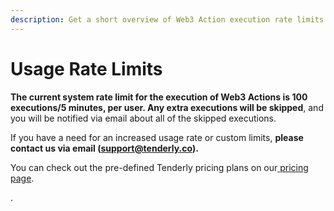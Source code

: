 ```yaml
---
description: Get a short overview of Web3 Action execution rate limits.
---
```


# Usage Rate Limits

**The current system rate limit for the execution of Web3 Actions is 100 executions/5 minutes, per user. Any extra executions will be skipped**, and you will be notified via email about all of the skipped executions.

If you have a need for an increased usage rate or custom limits, **please contact us via email (**[**support@tenderly.co**](mailto:support@tenderly.co)**).**

You can check out the pre-defined Tenderly pricing plans on our[ pricing page](https://tenderly.co/pricing/).

.
